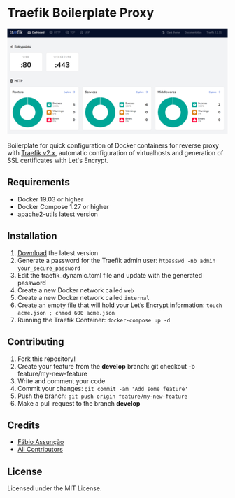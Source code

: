 # Traefik Boilerplate Proxy

<div align="center">
  <img src="examples/screenshot.png" loading="lazy" />
</div>

Boilerplate for quick configuration of Docker containers for reverse proxy with [Traefik v2.x](https://github.com/containous/traefik), automatic configuration of virtualhosts and generation of SSL certificates with Let's Encrypt.

## Requirements

* Docker 19.03 or higher
* Docker Compose 1.27 or higher
* apache2-utils latest version

## Installation
1. [Download](https://github.com/fabioassuncao/docker-boilerplate-traefik-proxy/archive/master.zip) the latest version
2. Generate a password for the Traefik admin user: `htpasswd -nb admin your_secure_password`
3. Edit the traefik_dynamic.toml file and update with the generated password
4. Create a new Docker network called `web`
5. Create a new Docker network called `internal`
6. Create an empty file that will hold your Let’s Encrypt information: `touch acme.json ; chmod 600 acme.json`
7. Running the Traefik Container: `docker-compose up -d`

## Contributing

1. Fork this repository!
2. Create your feature from the **develop** branch: git checkout -b feature/my-new-feature
3. Write and comment your code
4. Commit your changes: `git commit -am 'Add some feature'`
5. Push the branch: `git push origin feature/my-new-feature`
6. Make a pull request to the branch **develop**

## Credits

* [Fábio Assunção](https://github.com/fabioassuncao)
* [All Contributors](../../contributors)


## License

Licensed under the MIT License.